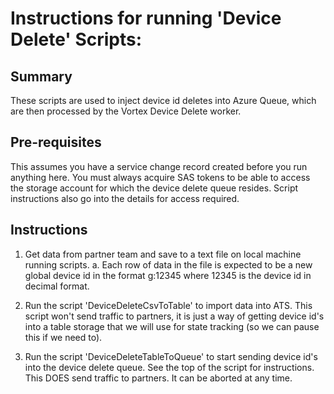 # Instructions for running 'Device Delete' Scripts:

## Summary
These scripts are used to inject device id deletes into Azure Queue, which are then processed by the Vortex Device Delete worker.

## Pre-requisites
This assumes you have a service change record created before you run anything here. You must always acquire SAS tokens to be able to access the storage account for which the device delete queue resides. Script instructions also go into the details for access required.

## Instructions

1) Get data from partner team and save to a text file on local machine running scripts.
a. Each row of data in the file is expected to be a new global device id in the format g:12345 where 12345 is the device id in decimal format.

2) Run the script 'DeviceDeleteCsvToTable' to import data into ATS. This script won't send traffic to partners, it is just a way of getting device id's into a table storage that we will use for state tracking (so we can pause this if we need to).

3) Run the script 'DeviceDeleteTableToQueue' to start sending device id's into the device delete queue. See the top of the script for instructions. This DOES send traffic to partners. It can be aborted at any time.

